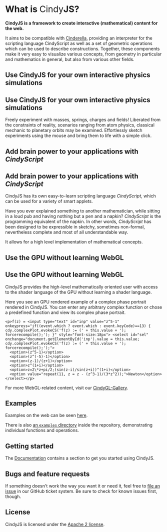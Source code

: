 # What is <span style="font-weight:400">Cindy</span><span style="font-weight:700">JS</span>?

**CindyJS is a framework to create interactive
(mathematical) content for the web.**

It aims to be compatible with [Cinderella](http://cinderella.de/),
providing an interpreter for the scripting language CindyScript
as well as a set of geometric operations which can be used to describe
constructions.
Together, these components make it very easy to visualize various
concepts, from geometry in particular and mathematics in general,
but also from various other fields.

<div class="examplel">
  <h2>Use CindyJS for your own interactive physics simulations</h2>
  <div id="Bouncer" class="example"></div>
  <div>
    <h2>Use CindyJS for your own interactive physics simulations</h2>
    Freely experiment with masses, springs, charges
    and fields! Liberated from the constraints of
    reality, scenarios ranging from atom physics,
    classical mechanic to planetary orbits may be
    examined. Effortlessly sketch experiments using
    the mouse and bring them to life with a simple
    click.
  </div>
</div>

<div class="exampler">
  <h2>Add brain power to your applications with <i>CindyScript</i></h2>
  <div id="Tree" class="example"></div>
  <div>
    <h2>Add brain power to your applications with <i>CindyScript</i></h2>
    <p>CindyJS has its own easy-to-learn scripting language <i>CindyScript</i>, which can be used for a variety of smart applets.</p>
    <p>Have you ever explained something to another mathematician, while sitting in
    a loud pub and having nothing but a pen and a napkin?
    <i>CindyScript</i> is the programming equivalent of the napkin. In other words, <i>CindyScript</i> has been designed to be expressible in sketchy, sometimes non-formal, nevertheless complete
    and most of all understandable way.</p>
    <p>It allows for a high level implementation of mathematical concepts.</p>
  </div>
</div>


<div class="examplel">
  <h2>Use the GPU without learning WebGL</h2>
  <div id="ComplexPlot" class="example"></div>
  <div>
    <h2>Use the GPU without learning WebGL</h2>
    <p>CindyJS provides the high-level mathematically oriented user with access to the shader language of the GPU without learning a shader language.</p>
    <p>Here you see an GPU rendered example of a complex phase portrait rendered in CindyJS. You can enter any arbitrary complex function or chose a predefined  function and view its complex phase portrait.</p>

    <p>f(z) = <input type="text" id="inp" value="z^5-1"  onkeypress="if((event.which ? event.which : event.keyCode)==13) { cdy.complexPlot.evokeCS('f(z) := (' + this.value + '); forcerecompile();'); }" style="font-size:18px"> <select id="sel" onchange="document.getElementById('inp').value = this.value; cdy.complexPlot.evokeCS('f(z) := (' + this.value + '); forcerecompile();');">
      <option>(z^5-1)</option>
      <option>(z^(-5)-1)</option>
      <option>(z-1)/(z+1)</option>
      <option>z^(1+i)</option>
      <option>z=2\*z+pi/2;(sin(z-i)/sin(z+i))^(1+i)</option>
      <option value="repeat(11, z = z - (z^3-1)/(3*z^2));">Newton</option>
    </select></p>
  <p>For more WebGL-related content, visit our <a href="/gallery/cindygl/">CindyGL-Gallery</a>.</p>
</div></div>




## Examples

Examples on the web can be seen [here](http://science-to-touch.com/CJS/).

There is also [an `examples` directory](/examples/)
inside the repository, demonstrating individual functions and operations.

## Getting started

The [Documentation](/docs/) contains a section to get you started
using CindyJS.

## Bugs and feature requests

If something doesn't work the way you want it or need it,
feel free to [file an issue](https://github.com/CindyJS/CindyJS/issues)
in our GitHub ticket system.
Be sure to check for known issues first, though.

## License

CindyJS is licensed under the
[Apache 2 license](/license.html).

<script type="text/javascript" src="/dist/v0.7/Cindy.js"></script>
<script type="text/javascript" src="/dist/v0.7/CindyGL.js"></script>

<script type="text/javascript">
var cdy = {
  tree: CindyJS.newInstance({
    scripts: "tree*",
    geometry: [
      { name: "A", type: "Free", pos: [0, -1.75], color: [1, 0, 0], pinned: false, size: 6, alpha: .3 },
      { name: "B", type: "Free", pos: [0, -.8], color: [1, 0, 0], pinned: false, size: 6, alpha: .3 },
      { name: "C", type: "Free", pos: [-.34, -.18], color: [1, 0, 0], pinned: false, size: 6, alpha: .3 },
      { name: "D", type: "Free", pos: [.34, -.18], color: [1, 0, 0], pinned: false, size: 6, alpha: .3 }
    ],
    animation: { autoplay: true },
    ports: [{
      id: "Tree",
      width: 300,
      height: 300,
      transform: [{ visibleRect: [-3, -2.5, 3, 3.5] }]
    }]
  }),
  bouncer: CindyJS.newInstance({
    defaultAppearance: { dimDependent: 0.7 },
    movescript: "csmove",
    initscript: "init",
    geometry: [
      { name: "A", type: "Free", pos: [-5, 5], color: [1, .5, .5] },
      { name: "B", type: "Free", pos: [-9, 7], color: [0, 0, 0], size: 3 },
      { name: "C", type: "Free", pos: [-7, -8], color: [0, 0, 0], size: 3 },
      { name: "D", type: "Free", pos: [7, -8], color: [0, 0, 0], size: 3 },
      { name: "E", type: "Free", pos: [9, 7], color: [0, 0, 0], size: 3 },
      { name: "F", type: "Free", pos: [-3, -4], color: [0, 0, 0], size: 3 },
      { name: "G", type: "Free", pos: [1, -2], color: [0, 0, 0], size: 3 },
      { name: "a", type: "Segment", args: ["B", "C"], color: [0, 0, 0], size: 1 },
      { name: "b", type: "Segment", args: ["C", "D"], color: [0, 0, 0], size: 1 },
      { name: "c", type: "Segment", args: ["D", "E"], color: [0, 0, 0], size: 1 },
      { name: "d", type: "Segment", args: ["F", "G"], color: [0, 0, 0], size: 1 }
    ],
    behavior: [
      { behavior: { type: "Environment", gravity: -.2 } },
      { name: "A", behavior: { type: "Mass", friction: 0.0, vx: 0.3 } },
      { name: "a", behavior: { type: "Bouncer" } },
      { name: "b", behavior: { type: "Bouncer" } },
      { name: "c", behavior: { type: "Bouncer" } },
      { name: "d", behavior: { type: "Bouncer" } }
    ],
    autoplay: true,
    ports: [{
      id: "Bouncer",
      width: 300,
      height: 300,
      transform: [{ visibleRect: [-10, -10, 10, 10] }]
    }]
  }),
  complexPlot: CindyJS.newInstance({
    ports: [{
      id: "ComplexPlot",
      width: 300,
      height: 300,
      transform: [{ visibleRect: [-1.5, -1.5, 1.5, 1.5] }]
    }],
    scripts: "complex*",
    geometry: [],
    animation: { autoplay: true },
    use: ["CindyGL"]
  })
};


var doingsth = false;

document.addEventListener('DOMContentLoaded', function(event) {
  updateVisibility();
});

window.addEventListener('scroll', function(e) {
  if (!doingsth) {
    window.requestAnimationFrame(function() {
      updateVisibility();
      doingsth = false;
    }, 10); //10 ms delay
  }
  doingsth = true;
});


function updateVisibility() {
  for (var i in cdy) {
    var rect = document.getElementById(cdy[i].config.ports[0].id)
      .getBoundingClientRect();
    if (rect.bottom >= 0 && rect.top <= window.innerHeight) { //rect is visible
      if (!cdy[i].started) {
        cdy[i].startup();
        cdy[i].started = true;
      }
      cdy[i].play();
    } else {
      if (cdy[i].started) cdy[i].pause();
    }
  }
}

</script>


<script id="treeinit" type="text/x-cindyscript">
  N = 5;
  imagetime = 1.8; //time for a single image to be displayed
  forall(0..N-1,
    createimage("tree"+#, 600, 600); //supersampling
  );
  forall(0..1,
    createimage("out"+#, 600, 600);
  );
  it = 1;
  o1(it) := "tree" + mod(it - 1, N);
  o2(it) := "tree" + mod(floor(it - 2 - (N-3)*random()), N);
  rp() := ((random(), random()) - (.5, .5))*.25;

  L = (-3,-2.5);
  R = (3,-2.5);

  lastsecond = -1;
  cnt = 0;
</script>

<script id="treedraw" type="text/x-cindyscript">
  if(cnt < 10,
    it = mod(it + 1, N);

    f1 = map(A, B, B, C + rp());
    f2 = map(A, B, B, D + rp());

    clearimage("tree"+it);
    canvas(L, R, "tree"+it,
      draw(A, B, color->[0,0,0], size->13);
      drawimage(f1*L.homog, f1*R.homog, o1(it), alpha->.55+random()/2);
      drawimage(f2*L.homog, f2*R.homog, o2(it), alpha->.55+random()/2);
    );
  );

  m = mod(floor(seconds()/imagetime),2);

  if(floor(seconds()/imagetime) > lastsecond,
    clearimage("out"+m);
    canvas(L, R, "out"+m, drawimage(L, R, "tree" + it));
    lastsecond = floor(seconds()/imagetime);
    cnt = 0;
  );
  f = (1-cos(mod(seconds()/imagetime, 1)*pi))*.5;
  drawimage(L, R, "out" + m, alpha -> f);
  drawimage(L, R, "out" + (1-m), alpha -> (1-f));
</script>

<script id='init' type='text/x-cindyscript'>
l=[];

</script>

<script id='csmove' type='text/x-cindyscript'>
l=l++[A.xy];
if(length(l)>80,l=apply(2..length(l),l_#));
damp=.95;
al=damp^(length(l));
forall(1..length(l),
draw(l_#,alpha->al,color->(1,.5,.5),size->7*al);
al=al/damp);
</script>


<script id="complexinit" type="text/x-cindyscript">
f(z) := z^5-1;

t0 = seconds();
</script>
<script id="complexdraw" type="text/x-cindyscript">
hsvToRGB(h, s, v) := (
  regional(j, p, q, t, f);

  h = (h-floor(h))*6;

  j = floor(h);
  f = h - j;

  p = 1 - s;
  q = 1 - s*f;
  t = 1 - s*(1-f);

  if(j == 0, [1, t, p],
  if(j == 1, [q, 1, p],
  if(j == 2, [p, 1, t],
  if(j == 3, [p, q, 1],
  if(j == 4, [t, p, 1],
  if(j == 5, [1, p, q]))))))*v
);


time = t0-seconds();


color(z) := ( //what color should be given to a complex number z?
  regional(n, grey1, grey2);

  n = 12;
  z = log(z)/2/pi + i*time*.1;

  zfract = n*z - floor(n*z); //value of n*z in C mod Z[i]

  grey1 = im(zfract);
  grey2 = 1;//re(zfract);

  hsvToRGB(im(z), 1., .5+.5*re(sqrt(grey1*grey2)))
);

colorplot(
  z = complex(#);
  color(f(z))
);
</script>

